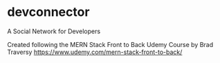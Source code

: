 # devconnector
A Social Network for Developers 

Created following the MERN Stack Front to Back Udemy Course by Brad Traversy
https://www.udemy.com/mern-stack-front-to-back/
